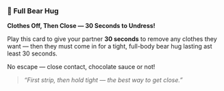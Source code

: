 ### 🐻 Full Bear Hug  
**Clothes Off, Then Close — 30 Seconds to Undress!**

Play this card to give your partner **30 seconds** to remove any clothes they want — then they must come in for a tight, full-body bear hug lasting ast least 30 seconds.

No escape — close contact, chocolate sauce or not!

> *“First strip, then hold tight — the best way to get close.”*  
